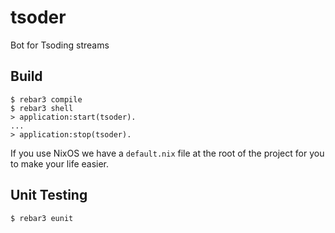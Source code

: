 # tsoder

Bot for Tsoding streams

## Build

```console
$ rebar3 compile
$ rebar3 shell
> application:start(tsoder).
...
> application:stop(tsoder).
```

If you use NixOS we have a `default.nix` file at the root of the project for you to make your life easier.

## Unit Testing

```console
$ rebar3 eunit
```
